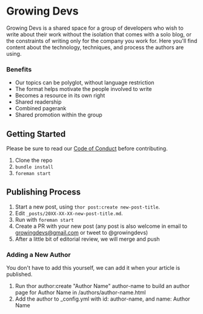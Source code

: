 # Growing Devs #

Growing Devs is a shared space for a group of developers who wish to write
about their work without the isolation that comes with a solo blog, or the
constraints of writing only for the company you work for. Here you'll find
content about the technology, techniques, and process the authors are using.

### Benefits ###

* Our topics can be polyglot, without language restriction
* The format helps motivate the people involved to write
* Becomes a resource in its own right
* Shared readership
* Combined pagerank
* Shared promotion within the group

## Getting Started ##

Please be sure to read our [Code of Conduct](https://github.com/growingdevs/growingdevs.github.io/blob/master/CODE_OF_CONDUCT.md) before contributing.

1. Clone the repo
2. `bundle install`
3. `foreman start`

## Publishing Process ##

1. Start a new post, using `thor post:create new-post-title`.
2. Edit `_posts/20XX-XX-XX-new-post-title.md`.
3. Run with `foreman start`
4. Create a PR with your new post (any post is also welcome in email to growingdevs@gmail.com or tweet to @growingdevs)
5. After a little bit of editorial review, we will merge and push

### Adding a New Author ###

You don't have to add this yourself, we can add it when your article is published.

1. Run thor author:create "Author Name" author-name to build an author page for Author Name in /authors/author-name.html
2. Add the author to _config.yml with id: author-name, and name: Author Name
